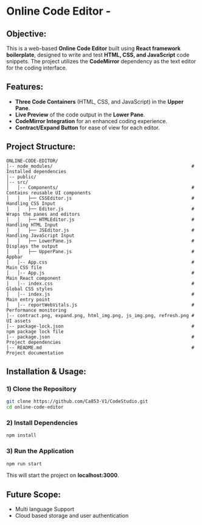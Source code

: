 # Online Code Editor -

## Objective:
This is a web-based **Online Code Editor** built using **React framework boilerplate**, designed to write and test **HTML, CSS, and JavaScript** code snippets. The project utilizes the **CodeMirror** dependency as the text editor for the coding interface.

## Features:
- **Three Code Containers** (HTML, CSS, and JavaScript) in the **Upper Pane**.
- **Live Preview** of the code output in the **Lower Pane**.
- **CodeMirror Integration** for an enhanced coding experience.
- **Contract/Expand Button** for ease of view for each editor.

## Project Structure:
```
ONLINE-CODE-EDITOR/
│-- node_modules/                                                   # Installed dependencies
│-- public/
│-- src/
│   │-- Components/                                                 # Contains reusable UI components
│   │   ├── CSSEditor.js                                            # Handling CSS Input
│   │   ├── Editor.js                                               # Wraps the panes and editors 
│   │   ├── HTMLEditor.js                                           # Handling HTML Input
│   │   ├── JSEditor.js                                             # Handling JavaScript Input
│   │   ├── LowerPane.js                                            # Displays the output
│   │   ├── UpperPane.js                                            # Appbar
│   │-- App.css                                                     # Main CSS file
│   │-- App.js                                                      # Main React component
│   │-- index.css                                                   # Global CSS styles
│   │-- index.js                                                    # Main entry point
│   │-- reportWebVitals.js                                          # Performance monitoring
│-- contract.png, expand.png, html_img.png, js_img.png, refresh.png # UI assets
│-- package-lock.json                                               # npm package lock file
│-- package.json                                                    # Project dependencies
│-- README.md                                                       # Project documentation
```

## Installation & Usage:
### 1) Clone the Repository
```sh
git clone https://github.com/Ca853-V1/CodeStudio.git
cd online-code-editor
```
### 2) Install Dependencies
```sh
npm install
```
### 3) Run the Application
```sh
npm run start
```
This will start the project on **localhost:3000**.

## Future Scope: 
- Multi language Support
- Cloud based storage and user authentication
